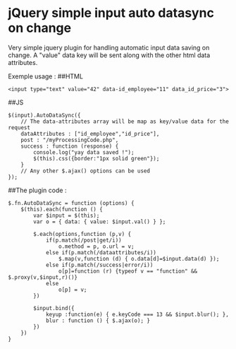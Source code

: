 # jQuery simple input auto datasync on change
Very simple jquery plugin for handling automatic input data saving on change. A "value" data key will be sent along with the other html data attributes.

Exemple usage : 
##HTML
```
<input type="text" value="42" data-id_employee="11" data_id_price="3">
```
##JS
```
$(input).AutoDataSync({
    // The data-attributes array will be map as key/value data for the request
    dataAttributes : ["id_employee","id_price"],
    post : "/myProcessingCode.php",
    success : function (response) {
        console.log("yay data saved !");
        $(this).css({border:"1px solid green"});
    }
    // Any other $.ajax() options can be used
});
```

##The plugin code :
```
$.fn.AutoDataSync = function (options) {
	$(this).each(function () {
		var $input = $(this);
		var o = { data: { value: $input.val() } };
	
		$.each(options,function (p,v) {
			if(p.match(/post|get/i))
				o.method = p, o.url = v;
			else if(p.match(/dataattributes/i))
				$.map(v,function (d) { o.data[d]=$input.data(d) });
			else if(p.match(/success|error/i))
				o[p]=function (r) {typeof v == "function" && $.proxy(v,$input,r)()} 
			else 
				o[p] = v;
		})

		$input.bind({
			keyup :function(e) { e.keyCode === 13 && $input.blur(); },
			blur : function () { $.ajax(o); }
		})
	})
}
```
